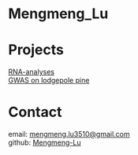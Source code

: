 # Mengmeng_Lu
# Projects

[RNA-analyses](https://github.com/Mengmeng-Lu/RNAseq-analyses)\
[GWAS on lodgepole pine](https://github.com/Mengmeng-Lu/GWAS-on-lodgepole-pine) 



# Contact

email: mengmeng.lu3510@gmail.com \
github: [Mengmeng-Lu](https://github.com/Mengmeng-Lu)

